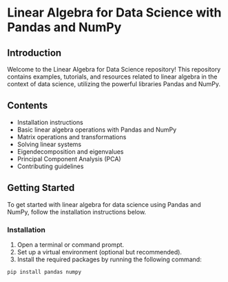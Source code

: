 # Linear Algebra for Data Science with Pandas and NumPy

## Introduction

Welcome to the Linear Algebra for Data Science repository! This repository contains examples,
tutorials, and resources related to linear algebra in the context of data science, utilizing the
powerful libraries Pandas and NumPy.

## Contents

- Installation instructions
- Basic linear algebra operations with Pandas and NumPy
- Matrix operations and transformations
- Solving linear systems
- Eigendecomposition and eigenvalues
- Principal Component Analysis (PCA)
- Contributing guidelines

## Getting Started

To get started with linear algebra for data science using Pandas and NumPy, follow the installation
instructions below.

### Installation

1. Open a terminal or command prompt.
2. Set up a virtual environment (optional but recommended).
3. Install the required packages by running the following command:

```bash
pip install pandas numpy
```
